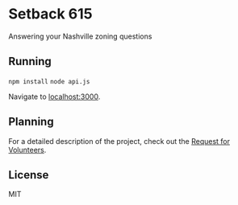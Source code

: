 # Setback 615
Answering your Nashville zoning questions


## Running
`npm install`
`node api.js`

Navigate to [localhost:3000](localhost:3000).

## Planning
For a detailed description of the project, check out the [Request for Volunteers](https://docs.google.com/document/d/17DNk0QQyi8SEK4utcMt3zT-Dc6vXzA_zcFwrEENvKJo/edit?usp=sharing).
 
## License
MIT
